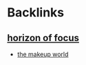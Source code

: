 
# Backlinks
## [horizon of focus](<horizon of focus.md>)
- [the makeup world](<the makeup world.md>)

